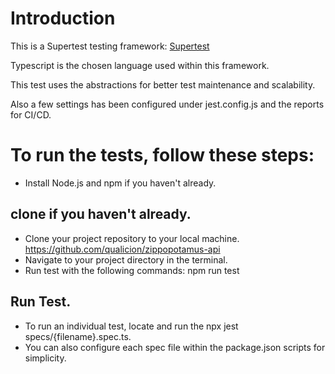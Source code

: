 # Introduction

This is a Supertest testing framework: [Supertest](https://www.npmjs.com/package/supertest)

Typescript is the chosen language used within this framework.

This test uses the abstractions for better test maintenance and scalability.

Also a few settings has been configured under jest.config.js and the reports for CI/CD.

# To run the tests, follow these steps:
- Install Node.js and npm if you haven't already. 

## clone if you haven't already.
- Clone your project repository to your local machine. https://github.com/qualicion/zippopotamus-api 
- Navigate to your project directory in the terminal.
- Run test with the following commands: npm run test

## Run Test.
- To run an individual test, locate and run the npx jest specs/{filename}.spec.ts.
- You can also configure each spec file within the package.json scripts for simplicity. 
